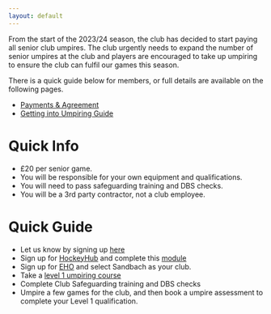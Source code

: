 ```yaml
---
layout: default
---
```


From the start of the 2023/24 season, the club has decided to start paying all senior club umpires. The club urgently needs to expand the number of senior umpires at the club and players are encouraged to take up umpiring to ensure the club can fulfil our games this season.

There is a quick guide below for members, or full details are available on the following pages.
- [Payments & Agreement](/club-roles/umpires/payment.html)
- [Getting into Umpiring Guide](/club-roles/umpires/development.html)

# Quick Info
- £20 per senior game.
- You will be responsible for your own equipment and qualifications.
- You will need to pass safeguarding training and DBS checks.
- You will be a 3rd party contractor, not a club employee.

# Quick Guide
- Let us know by signing up [here](https://forms.gle/dDZ3EN6sVo3CcmeH7)
- Sign up for [HockeyHub](https://hockeyhub.englandhockey.co.uk/officiating) and complete this [module](https://hockeyhub.englandhockey.co.uk/rules) 
- Sign up for [EHO](https://www.englandhockey.co.uk/deliver/officiate/umpire/eho) and select Sandbach as your club.
- Take a [level 1 umpiring course](https://hockeyhub.englandhockey.co.uk/events?search=+level+1)
- Complete Club Safeguarding training and DBS checks
- Umpire a few games for the club, and then book a umpire assessment to complete your Level 1 qualification.